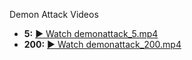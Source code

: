  Demon Attack Videos

- **5:** <a href="https://github.com/lxmdrgl/CSCI-166/raw/main/demonattack_5.mp4" target="_blank">▶ Watch demonattack_5.mp4</a>
- **200:** <a href="https://github.com/lxmdrgl/CSCI-166/raw/main/demonattack_200.mp4" target="_blank">▶ Watch demonattack_200.mp4</a>
